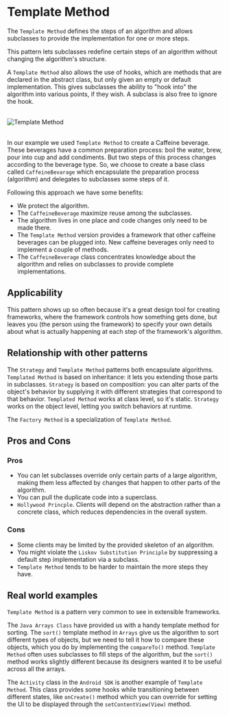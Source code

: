 Template Method
======================

The `Template Method` defines the steps of an algorithm and allows subclasses to provide the
implementation for one or more steps.

This pattern lets subclasses redefine certain steps of an algorithm without changing
the algorithm's structure.

A `Template Method` also allows the use of hooks, which are methods that are declared in the abstract class, but only
given an empty or default implementation. This gives subclasses the ability to "hook into" the algorithm into various 
points, if they wish. A subclass is also free to ignore the hook.

<br />![Template Method](https://encrypted-tbn0.gstatic.com/images?q=tbn:ANd9GcR4IZP6QelikWoQVSSj1IXBDHo6GDr8H72RugbYj2Y2iaqrlye3)<br /><br />

In our example we used `Template Method` to create a Caffeine beverage. These beverages have a common preparation process:
boil the water, brew, pour into cup and add condiments. But two steps of this process changes according to the beverage type.
So, we choose to create a base class called `CaffeineBevarage` which encapsulate the preparation process (algorithm) and 
delegates to subclasses some steps of it. 

Following this approach we have some benefits:
* We protect the algorithm. 
* The `CaffeineBeverage` maximize reuse among the subclasses.
* The algorithm lives in one place and code changes only need to be made there.
* The `Template Method` version provides a framework that other caffeine beverages can be plugged into. New caffeine 
beverages only need to implement a couple of methods.
* The `CaffeineBeverage` class concentrates knowledge about the algorithm and relies on subclasses to provide complete implementations.

## Applicability

This pattern shows up so often because it's a great design tool for creating frameworks, where the framework controls how
something gets done, but leaves you (the person using the framework) to specify your own details about what is actually
happening at each step of the framework's algorithm.

## Relationship with other patterns

The `Strategy` and `Template Method` patterns both encapsulate algorithms. `Templated Method` is based on inheritance: 
it lets you extending those parts in subclasses. `Strategy` is based on composition: you can alter parts of the object's
behavior by supplying it with different strategies that correspond to that behavior. `Templated Method` works at class 
level, so it's static. `Strategy` works on the object level, letting you switch behaviors at runtime.

The `Factory Method` is a specialization of `Template Method`.

## Pros and Cons

### Pros

+ You can let subclasses override only certain parts of a large algorithm, making them less affected by changes that
happen to other parts of the algorithm.
+ You can pull the duplicate code into a superclass.
+ `Hollywood Princple`. Clients will depend on the abstraction rather than a concrete class, which reduces dependencies 
in the overall system. 

### Cons

+ Some clients may be limited by the provided skeleton of an algorithm.
+ You might violate the `Liskov Substitution Principle` by suppressing a default step implementation via a subclass.
+ `Template Method` tends to be harder to maintain the more steps they have.

## Real world examples

`Template Method` is a pattern very common to see in extensible frameworks.

The `Java Arrays Class` have provided us with a handy template method for sorting. The `sort()` template method in `Arrays`
give us the algorithm to sort different types of objects, but we need to tell it how to compare these objects, which you
do by implementing the `compareTo()` method. `Template Method` often uses subclasses to fill steps of the algorithm, but
the `sort()` method works slightly different because its designers wanted it to be useful across all the arrays.

The `Activity` class in the `Android SDK` is another example of `Template Method`. This class provides
some hooks while transitioning between different states, like `onCreate()` method which you can override for setting 
the UI to be displayed through the `setContentView(View)` method.



